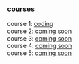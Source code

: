 ### courses

course 1: [coding](coding/README.md)<br>
course 2: [coming soon](README.md)<br>
course 3: [coming soon](README.md)<br>
course 4: [coming soon](README.md)<br>
course 5: [coming soon](README.md)<br>
